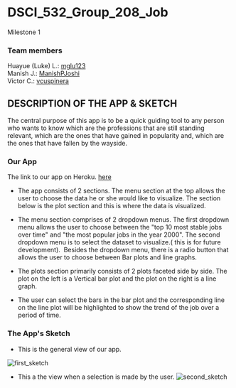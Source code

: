 # DSCI_532_Group_208_Job
Milestone 1

### Team members
Huayue (Luke) L.: [mglu123](https://github.com/mglu123)  
Manish J.: [ManishPJoshi](https://github.com/ManishPJoshi)  
Victor C.: [vcuspinera](https://github.com/vcuspinera)  


## DESCRIPTION OF THE APP & SKETCH


The central purpose of this app is to be a quick guiding tool to any person who wants to know which are the professions that are still standing relevant, which are the ones that have gained in popularity and, which are the ones that have fallen by the wayside.

### Our App

The link to our app on Heroku. [here](https://dsci-532-group-208-milestone2.herokuapp.com)

- The app consists of 2 sections. The menu section at the top allows the user to choose the data he or she would like to visualize. The section below is the plot section and this is where the data is visualized. 

- The menu section comprises of 2 dropdown menus. The first dropdown menu allows the user to choose between the "top 10 most stable jobs over time" and "the most popular jobs in the year 2000". The second dropdown menu is to select the dataset to visualize.( this is for future development).  Besides the dropdown menu, there is a radio button that allows the user to choose between Bar plots and line graphs. 

- The plots section primarily consists of 2 plots faceted side by side. The plot on the left is a Vertical bar plot and the plot on the right is a line graph. 

- The user can select the bars in the bar plot and the corresponding line on the line plot will be highlighted to show the trend of the job over a period of time.
 
  
  
### The App's Sketch

- This is the general view of our app.

![first_sketch](img/our_app_1 "General app view")


- This a the view when a selection is made by the user.
![second_sketch](img/our_app_2 "view when a selection is made")

